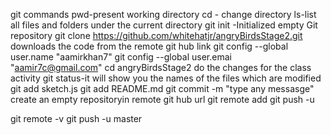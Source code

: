 git commands
pwd-present working directory
cd - change directory
ls-list all files and folders under the current directory
git init -Initialized empty Git repository 
git clone https://github.com/whitehatjr/angryBirdsStage2.git
downloads the code from the remote git hub link
git config --global user.name "aamirkhan7"
git config --global user.emai "aamir7c@gmail.com"
cd angryBirdsStage2
do the changes for the class activity
git status-it will show you the names of the files which are modified
git add sketch.js
git add README.md
git commit -m "type any messasge"
create an empty repositoryin remote git hub url
git remote add <remote repository name> <remote git hub url>
git push -u <remote github url>

git remote -v
git push -u <remote repository name> master

